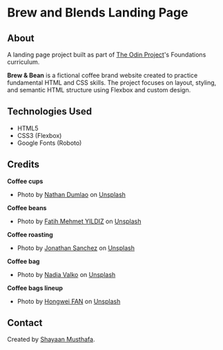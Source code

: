 # Brew and Blends Landing Page

## About

A landing page project built as part of [The Odin Project](https://www.theodinproject.com/lessons/foundations-landing-page)'s Foundations curriculum.

**Brew & Bean** is a fictional coffee brand website created to practice fundamental HTML and CSS skills. The project focuses on layout, styling, and semantic HTML structure using Flexbox and custom design.

## Technologies Used

- HTML5  
- CSS3 (Flexbox)  
- Google Fonts (Roboto)

## Credits

**Coffee cups**
- Photo by [Nathan Dumlao](https://unsplash.com/@nate_dumlao) on [Unsplash](https://unsplash.com/photos/three-person-holding-beverage-cups-6VhPY27jdps)

**Coffee beans**
- Photo by [Fatih Mehmet YILDIZ](https://unsplash.com/@fatihmy18) on [Unsplash](https://unsplash.com/photos/a-pile-of-coffee-beans-and-coffee-beans-4KqHNQ3sJ6g)

**Coffee roasting**
- Photo by [Jonathan Sanchez](https://unsplash.com/@jonathansancheziam) on [Unsplash](https://unsplash.com/photos/coffee-beans-on-black-table-sxz4BM1syag)

**Coffee bag**
- Photo by [Nadia Valko](https://unsplash.com/@nadiavalko) on [Unsplash](https://unsplash.com/photos/brown-coffee-beans-inside-white-sack-7QlJ79Cj43w)

**Coffee bags lineup**
- Photo by [Hongwei FAN](https://unsplash.com/@yokonoito0512) on [Unsplash](https://unsplash.com/photos/a-display-case-filled-with-lots-of-brown-paper-bags-yiMo8V8U8kQ)

## Contact

Created by [Shayaan Musthafa](https://github.com/shayaan183).